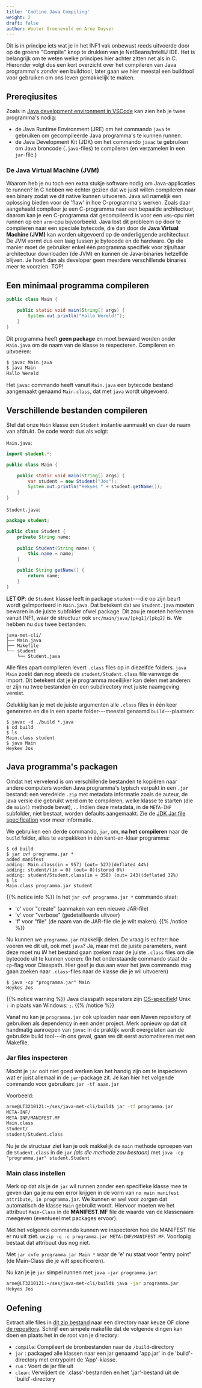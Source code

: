 ```yaml
---
title: 'Cmdline Java Compiling'
weight: 2
draft: false
author: Wouter Groeneveld en Arne Duyver
---
```


Dit is in principe iets wat je in het INF1 vak onbewust reeds uitvoerde door op de groene "Compile" knop te drukken van je NetBeans/IntelliJ IDE. Het is belangrijk om te weten welke principes hier achter zitten net als in C. Hieronder volgt dus een kort overzicht over het compileren van Java programma's _zonder_ een buildtool, later gaan we hier meestal een buildtool voor gebruiken om ons leven gemakkelijk te maken.

## Prereqiusites

Zoals in [Java development environment in VSCode](/1-wsl-vscode/vscode.md#java-development-environment) kan zien heb je twee programma's nodig:
- de Java Runtime Environment (JRE) om het commando `java` te gebruiken om gecompileerde Java programma's te kunnen runnen.
- de Java Development Kit (JDK) om het commando `javac` te gebruiken om Java broncode (`.java`-files) te compileren (en verzamelen in een `jar`-file.)

### De Java Virtual Machine (JVM)
Waarom heb je nu toch een extra stukje software nodig om Java-applicaties te runnen? In C hebben we echter gezien dat we juist willen compileren naar een binary zodat we dit native kunnen uitvoeren. Java wil namelijk een oplossing bieden voor de 'flaw' in hoe C-programma's werken. Zoals daar aangehaald compileer je een C-programma naar een bepaalde architectuur, daarom kan je een C-programma dat gecompileerd is voor een `x86`-cpu niet runnen op een `arm`-cpu bijvoorbeeld. Java lost dit probleem op door te compileren naar een speciale bytecode, die dan door de **Java Virtual Machine (JVM)** kan worden uitgevoerd op de onderliggende architectuur. De JVM vormt dus een laag tussen je bytecode en de hardware. Op die manier moet de gebruiker enkel één programma specifiek voor zijn/haar architectuur downloaden (de JVM) en kunnen de Java-binaries hetzelfde blijven. Je hoeft dan als developer geen meerdere verschillende binaries meer te voorzien. TOP!

## Een minimaal programma compileren

```java
public class Main {

	public static void main(String[] args) {
		System.out.println("Hallo Wereld!");
	}
}
```

Dit programma heeft **geen package** en moet bewaard worden onder `Main.java` om de naam van de klasse te respecteren. Compileren en uitvoeren:

```bash
$ javac Main.java
$ java Main
Hallo Wereld
```

Het `javac` commando heeft vanuit `Main.java` een bytecode bestand aangemaakt genaamd `Main.class`, dat met `java` wordt uitgevoerd.

## Verschillende bestanden compileren

Stel dat onze `Main` klasse een `Student` instantie aanmaakt en daar de naam van afdrukt. De code wordt dus als volgt:

`Main.java`:

```java
import student.*;

public class Main {

	public static void main(String[] args) {
		var student = new Student("Jos");
		System.out.println("Hekyes " + student.getName());
	}
}
```

`Student.java`:

```java
package student;

public class Student {
	private String name;
	
	public Student(String name) {
		this.name = name;
	}

	public String getName() {
		return name;
	}
}
```

**LET OP**: de `Student` klasse leeft in package `student`---die op zijn beurt wordt geïmporteerd in `Main.java`. Dat betekent dat we `Student.java` moeten bewaren in de juiste subfolder ofwel package. Dit zou je moeten herkennen vanuit INF1, waar de structuur ook `src/main/java/[pkg1]/[pkg2]` is. We hebben nu dus twee bestanden:

```
java-met-cli/
├── Main.java
├── Makefile
└── student
    └── Student.java
```

Alle files apart compileren levert `.class` files op in diezelfde folders. `java Main` zoekt dan nog steeds de `student/Student.class` file vanwege de import. Dit betekent dat je je programma moeilijker kan delen met anderen: er zijn nu twee bestanden én een subdirectory met juiste naamgeving vereist.

Gelukkig kan je met de juiste argumenten alle `.class` files in één keer genereren en die in een aparte folder---meestal genaamd `build`---plaatsen:

```
$ javac -d ./build *.java
$ cd build
$ ls
Main.class student
$ java Main
Heykes Jos
```

## Java programma's packagen

Omdat het vervelend is om verschillende bestanden te kopiëren naar andere computers worden Java programma's typisch verpakt in een `.jar` bestand: een veredelde `.zip` met metadata informatie zoals de auteur, de java versie die gebruikt werd om te compileren, welke klasse te starten (die de `main()` methode bevat), ... Indien deze metadata, in de `META-INF` subfolder, niet bestaat, worden defaults aangemaakt. Zie de [JDK Jar file specification](https://docs.oracle.com/javase/7/docs/technotes/guides/jar/jar.html) voor meer informatie. 

We gebruiken een derde commando, `jar`, om, **na het compileren** naar de `build` folder, alles te verpakkken in één kant-en-klaar programma:

```
$ cd build
$ jar cvf programma.jar *
added manifest
adding: Main.class(in = 957) (out= 527)(deflated 44%)
adding: student/(in = 0) (out= 0)(stored 0%)
adding: student/Student.class(in = 358) (out= 243)(deflated 32%)
$ ls
Main.class programma.jar student
```

{{% notice info %}}
In het `jar cvf programma.jar *` commando staat:
- 'c' voor "create" (aanmaken van een nieuwe JAR-file)
- 'v' voor "verbose" (gedetailleerde uitvoer)
- 'f' voor "file" (de naam van de JAR-file die je wilt maken).
{{% /notice %}}

Nu kunnen we `programma.jar` makkelijk delen. De vraag is echter: hoe voeren we dit uit, ook met `java`? Ja, maar met de juiste parameters, want deze moet nu _IN_ het bestand gaan zoeken naar de juiste `.class` files om die bytecode uit te kunnen voeren: (In het onderstaande commando staat de `-cp`-flag voor Classpath. Hier geef je dus aan waar het java commando mag gaan zoeken naar `.class`-files naar de klasse die je wil uitvoeren)

```
$ java -cp "programma.jar" Main
Heykes Jos
```

{{% notice warning %}}
Java classpath separators zijn [OS-specifiek](https://howtodoinjava.com/java/basics/java-classpath/)! Unix: `:` in plaats van Windows: `;`.
{{% /notice %}}

<!-- {{% notice note %}}
Die `:.` is nodig om aan te geven dat `java` binnenin de `.jar` file moet zoeken. Dit is enkel nodig als je Main klasse **niet** in een package zit (we hebben geen `package main` in onze `Main.java` file). Anders is de [fully qualified classname](https://docs.oracle.com/javase/specs/jls/se11/html/jls-6.html#jls-6.7) nodig als argument. <br/>Voor meer informatie over de `-cp` (classpath) parameter, zie de note in sectie [Dependency Management](/dependency-management). 
{{% /notice %}} -->

Vanaf nu kan je `programma.jar` ook uploaden naar een Maven repository of gebruiken als dependency in een ander project. Merk opnieuw op dat dit handmatig aanroepen van `javac` in de praktijk wordt overgelaten aan de gebruikte build tool---in ons geval, gaan we dit eerst automatiseren met een Makefile.

### Jar files inspecteren
Mocht je `jar` ooit niet goed werken kan het handig zijn om te inspecteren wat er juist allemaal in de `jar`-package zit. Je kan hier het volgende commando voor gebruiken: `jar -tf naam.jar`

Voorbeeld:
```bash
arne@LT3210121:~/ses/java-met-cli/build$ jar -tf programma.jar
META-INF/
META-INF/MANIFEST.MF
Main.class
student/
student/Student.class
```

Nu je de structuur ziet kan je ook makkelijk de `main` methode oproepen van de `Student.class` in de `jar` _(als die methode zou bestaan)_ met `java -cp "programma.jar" student.Student`

### Main class instellen

Merk op dat als je de `jar` wil runnen zonder een specifieke klasse mee te geven dan ga je nu een error krijgen in de vorm van `no main manifest attribute, in programma.jar`. We kunnen er wel voor zorgen dat automatisch de klasse `Main` gebruikt wordt. Hiervoor moeten we het attribuut `Main-Class` in de **MANIFEST.MF** file de waarde van de klassenaam meegeven (eventueel met packages ervoor).

Met het volgende commando kunnen we inspecteren hoe die MANIFEST file er nu uit ziet. `unzip -q -c programma.jar META-INF/MANIFEST.MF`. Voorlopig bestaat dat attribuut dus nog niet.

Met `jar cvfe programma.jar Main *` waar de 'e' nu staat voor "entry point" (de Main-Class die je wilt specificeren).

Nu kan je je `jar` simpel runnen met `java -jar programma.jar`:

```bash
arne@LT3210121:~/ses/java-met-cli/build$ java -jar programma.jar
Hekyes Jos
```

## Oefening
Extract alle files in [dit zip bestand](/files/ses-monstergame-java-start.zip) naar een directory naar keuze  OF clone [de repository](https://github.com/ArneDuyver/ses-monstergame-java-start). Schrijf een simpele makefile dat de volgende dingen kan doen en plaats het in de root van je directory:
- `compile`: Compileert de bronbestanden naar de `/build`-directory
- `jar` : packaged alle klassen naar een jar genaamd 'app.jar' in de 'build'-directory met entrypoint de 'App'-klasse.
- `run` : Voert de jar file uit
- `clean`: Verwijdert de '.class'-bestanden en het '.jar'-bestand uit de 'build'-directory

<!-- EXSOL -->
<!-- <details closed>
<summary><i><b><span style="color: #03C03C;">Solution:</span> Klik hier om de code te zien/verbergen</b></i>🔽</summary>
<p>

```makefile
MAINCLASS = App
JAR = app.jar

compile:
	@echo "compiling ..."
	javac -d ./build *.java
	@echo "Done compiling."

clean:
	@echo "cleaning ..."
	-rm -R ./build/*
	@echo "Done cleaning."

run: 
	@echo "running program $(JAR) ...\n---------------"
	@cd ./build && java -cp "$(JAR)" $(MAINCLASS)
	@echo "---------------\nProgram exited."

jar:
	@echo "Packaging to jar ..."
	cd ./build && jar cvfe $(JAR) $(MAINCLASS) *
	@echo "Done packaging."
```

</p>
</details> -->